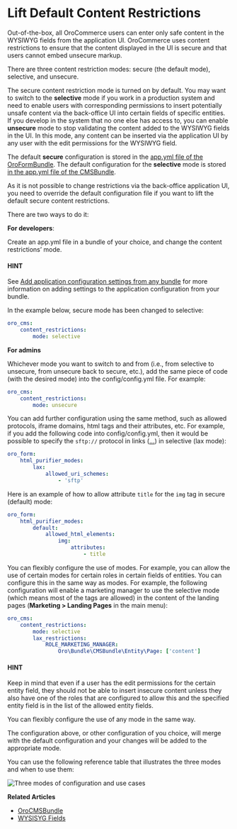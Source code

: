 <a id="dev-guide-setup-content-restrictions"></a>

# Lift Default Content Restrictions

Out-of-the-box, all OroCommerce users can enter only safe content in the WYSIWYG fields from the application UI. OroCommerce uses content restrictions to ensure that the content displayed in the UI is secure and that users cannot embed unsecure markup.

There are three content restriction modes: secure (the default mode), selective, and unsecure.

The secure content restriction mode is turned on by default. You may want to switch to the **selective** mode if you work in a production system and need to enable users with corresponding permissions to insert potentially unsafe content via the back-office UI into certain fields of specific entities. If you develop in the system that no one else has access to, you can enable **unsecure** mode to stop validating the content added to the WYSIWYG fields in the UI. In this mode, any content can be inserted via the application UI by any user with the edit permissions for the WYSIWYG field.

The default **secure** configuration is stored in the <a href="https://github.com/oroinc/platform/blob/5.1/src/Oro/Bundle/FormBundle/Resources/config/oro/app.yml" target="_blank">app.yml file of the OroFormBundle</a>. The default configuration for the **selective** mode is stored <a href="https://github.com/oroinc/orocommerce/blob/5.1/src/Oro/Bundle/CMSBundle/Resources/config/oro/app.yml" target="_blank">in the app.yml file of the CMSBundle</a>.

As it is not possible to change restrictions via the back-office application UI, you need to override the default configuration file if you want to lift the default secure content restrictions.

There are two ways to do it:

**For developers**:

Create an app.yml file in a bundle of your choice, and change the content restrictions’ mode.

#### HINT
See [Add application configuration settings from any bundle](../../../bundles/platform/PlatformBundle/index.md#bundle-docs-platform-platform-bundle-add-config-settings) for more information on adding settings to the application configuration from your bundle.

In the example below, secure mode has been changed to selective:

```yaml
oro_cms:
    content_restrictions:
        mode: selective
```

**For admins**

Whichever mode you want to switch to and from (i.e., from selective to unsecure, from unsecure back to secure, etc.), add the same piece of code (with the desired mode) into the config/config.yml file. For example:

```yaml
oro_cms:
    content_restrictions:
        mode: unsecure
```

You can add further configuration using the same method, such as allowed protocols, iframe domains, html tags and their attributes, etc. For example, if you add the following code into config/config.yml, then it would be possible to specify the `sftp://` protocol in links (<a href=”…”>…</a>) in selective (lax mode):

```yaml
oro_form:
    html_purifier_modes:
        lax:
            allowed_uri_schemes:
                - 'sftp'
```

Here is an example of how to allow attribute `title` for the `img` tag in secure (default) mode:

```yaml
oro_form:
    html_purifier_modes:
        default:
            allowed_html_elements:
                img:
                    attributes:
                        - title
```

You can flexibly configure the use of modes. For example, you can allow the use of certain modes for certain roles in certain fields of entities. You can configure this in the same way as modes. For example, the following configuration will enable a marketing manager to use the selective mode (which means most of the tags are allowed) in the content of the landing pages (**Marketing > Landing Pages** in the main menu):

```yaml
oro_cms:
    content_restrictions:
        mode: selective
        lax_restrictions:
            ROLE_MARKETING_MANAGER:
                Oro\Bundle\CMSBundle\Entity\Page: ['content']
```

#### HINT
Keep in mind that even if a user has the edit permissions for the certain entity field, they should not be able to insert insecure content unless they also have one of the roles that are configured to allow this and the specified entity field is in the list of the allowed entity fields.

You can flexibly configure the use of any mode in the same way.

The configuration above, or other configuration of you choice, will merge with the default configuration and your changes will be added to the appropriate mode.

You can use the following reference table that illustrates the three modes and when to use them:

![Three modes of configuration and use cases](img/backend/setup/content-restriction/modes.png)

**Related Articles**

* [OroCMSBundle](../../../bundles/commerce/CMSBundle/index.md#bundle-docs-commerce-cms-bundle)
* [WYSISYG Fields](../../../bundles/commerce/CMSBundle/WYSIWYG-field/index.md#wysiwyg-field-dev-guide)

<!-- Frontend -->

